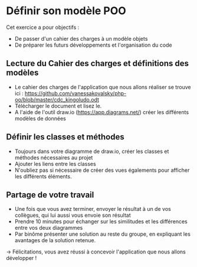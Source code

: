 # Définir son modèle POO

Cet exercice a pour objectifs :
* De passer d'un cahier des charges à un modèle objets
* De préparer les futurs développements et l'organisation du code 

## Lecture du Cahier des charges et définitions des modèles 

* Le cahier des charges de l'application que nous allons réaliser se trouve ici : https://github.com/vanessakovalsky/php-oo/blob/master/cdc_kingoludo.odt 
* Télécharger le document et lisez le.
* A l'aide de l'outil draw.io (https://app.diagrams.net/) créer les différents modèles de données

## Définir les classes et méthodes

* Toujours dans votre diagramme de draw.io, créer les classes et méthodes nécessaires au projet
* Ajouter les liens entre les classes 
* N'oubliez pas si nécessaire de créer des vues égalements pour afficher les différents éléments. 

## Partage de votre travail 
* Une fois que vous avez terminer, envoyer le résultat à un de vos collègues, qui lui aussi vous envoie son résultat
* Prendre 10 minutes pour échanger sur les similitudes et les différences entre vos deux diagrammes 
* Par binôme présenter une solution au reste du groupe, en expliquant les avantages de la solution retenue. 

-> Félicitations, vous avez réussi à concevoir l'application que nous allons développer !
